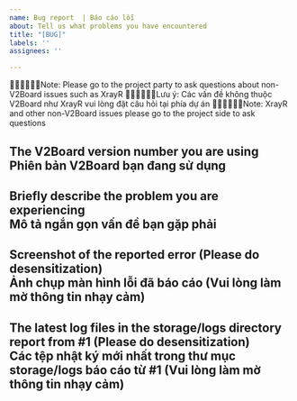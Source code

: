 ```yaml
---
name: Bug report  | Báo cáo lỗi
about: Tell us what problems you have encountered
title: "[BUG]"
labels: ''
assignees: ''

---
```


🙇‍♂️🙇‍♂️🙇‍♂️Note: Please go to the project party to ask questions about non-V2Board issues such as XrayR
🙇‍♂️🙇‍♂️🙇‍♂️Lưu ý: Các vấn đề không thuộc V2Board như XrayR vui lòng đặt câu hỏi tại phía dự án
🙇‍♂️🙇‍♂️🙇‍♂️Note: XrayR and other non-V2Board issues please go to the project side to ask questions

The V2Board version number you are using  
Phiên bản V2Board bạn đang sử dụng
--------  

Briefly describe the problem you are experiencing  
Mô tả ngắn gọn vấn đề bạn gặp phải
--------  

Screenshot of the reported error (Please do desensitization)  
Ảnh chụp màn hình lỗi đã báo cáo (Vui lòng làm mờ thông tin nhạy cảm)
--------  

The latest log files in the storage/logs directory report from #1 (Please do desensitization)  
Các tệp nhật ký mới nhất trong thư mục storage/logs báo cáo từ #1 (Vui lòng làm mờ thông tin nhạy cảm)
--------

